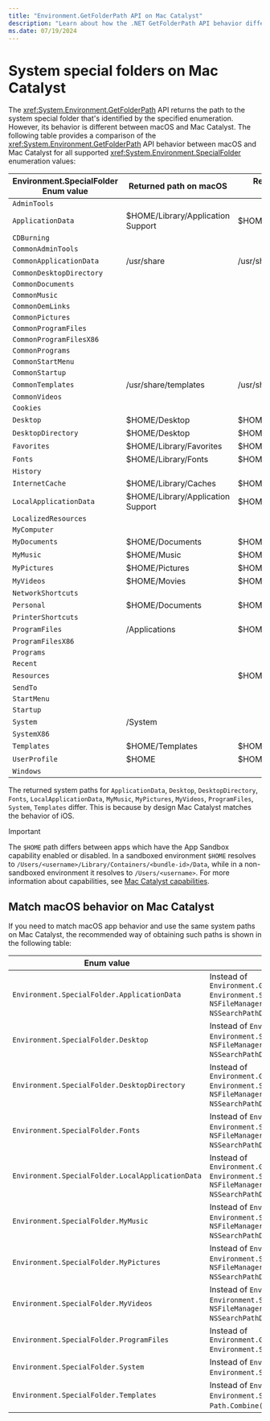 ```yaml
---
title: "Environment.GetFolderPath API on Mac Catalyst"
description: "Learn about how the .NET GetFolderPath API behavior differs between macOS and Mac Catalyst."
ms.date: 07/19/2024
---
```


# System special folders on Mac Catalyst

The <xref:System.Environment.GetFolderPath> API returns the path to the system special folder that's identified by the specified enumeration. However, its behavior is different between macOS and Mac Catalyst. The following table provides a comparison of the <xref:System.Environment.GetFolderPath> API behavior between macOS and Mac Catalyst for all supported <xref:System.Environment.SpecialFolder> enumeration values:

| Environment.SpecialFolder Enum value | Returned path on macOS            | Returned path on Mac Catalyst |
|--------------------------------------|-----------------------------------|-------------------------------|
| `AdminTools`                         |                                   |                               |
| `ApplicationData`                    | $HOME/Library/Application Support | $HOME/Documents/.config       |
| `CDBurning`                          |                                   |                               |
| `CommonAdminTools`                   |                                   |                               |
| `CommonApplicationData`              | /usr/share                        | /usr/share                    |
| `CommonDesktopDirectory`             |                                   |                               |
| `CommonDocuments`                    |                                   |                               |
| `CommonMusic`                        |                                   |                               |
| `CommonOemLinks`                     |                                   |                               |
| `CommonPictures`                     |                                   |                               |
| `CommonProgramFiles`                 |                                   |                               |
| `CommonProgramFilesX86`              |                                   |                               |
| `CommonPrograms`                     |                                   |                               |
| `CommonStartMenu`                    |                                   |                               |
| `CommonStartup`                      |                                   |                               |
| `CommonTemplates`                    | /usr/share/templates              | /usr/share/templates          |
| `CommonVideos`                       |                                   |                               |
| `Cookies`                            |                                   |                               |
| `Desktop`                            | $HOME/Desktop                     | $HOME/Documents/Desktop       |
| `DesktopDirectory`                   | $HOME/Desktop                     | $HOME/Documents/Desktop       |
| `Favorites`                          | $HOME/Library/Favorites           | $HOME/Library/Favorites       |
| `Fonts`                              | $HOME/Library/Fonts               | $HOME/Documents/.fonts        |
| `History`                            |                                   |                               |
| `InternetCache`                      | $HOME/Library/Caches              | $HOME/Library/Caches          |
| `LocalApplicationData`               | $HOME/Library/Application Support | $HOME/Documents               |
| `LocalizedResources`                 |                                   |                               |
| `MyComputer`                         |                                   |                               |
| `MyDocuments`                        | $HOME/Documents                   | $HOME/Documents               |
| `MyMusic`                            | $HOME/Music                       | $HOME/Documents/Music         |
| `MyPictures`                         | $HOME/Pictures                    | $HOME/Documents/Pictures      |
| `MyVideos`                           | $HOME/Movies                      | $HOME/Documents/Videos        |
| `NetworkShortcuts`                   |                                   |                               |
| `Personal`                           | $HOME/Documents                   | $HOME/Documents               |
| `PrinterShortcuts`                   |                                   |                               |
| `ProgramFiles`                       | /Applications                     | $HOME/Applications            |
| `ProgramFilesX86`                    |                                   |                               |
| `Programs`                           |                                   |                               |
| `Recent`                             |                                   |                               |
| `Resources`                          |                                   | $HOME/Library                 |
| `SendTo`                             |                                   |                               |
| `StartMenu`                          |                                   |                               |
| `Startup`                            |                                   |                               |
| `System`                             | /System                           |                               |
| `SystemX86`                          |                                   |                               |
| `Templates`                          | $HOME/Templates                   | $HOME/Documents/Templates     |
| `UserProfile`                        | $HOME                             | $HOME                         |
| `Windows`                            |                                   |                               |

The returned system paths for `ApplicationData`, `Desktop`, `DesktopDirectory`, `Fonts`, `LocalApplicationData`, `MyMusic`, `MyPictures`, `MyVideos`, `ProgramFiles`, `System`, `Templates` differ. This is because by design Mac Catalyst matches the behavior of iOS.

> [!IMPORTANT]
> The `$HOME` path differs between apps which have the App Sandbox capability enabled or disabled. In a sandboxed environment `$HOME` resolves to `/Users/<username>/Library/Containers/<bundle-id>/Data`, while in a non-sandboxed environment it resolves to `/Users/<username>`. For more information about capabilities, see [Mac Catalyst capabilities](~/mac-catalyst/capabilities.md).

## Match macOS behavior on Mac Catalyst

If you need to match macOS app behavior and use the same system paths on Mac Catalyst, the recommended way of obtaining such paths is shown in the following table:

|  Enum value                                      | API call |
|--------------------------------------------------|------------------------------------------------------------------------------------------------------------------------------------------------------------------------------------------------------------------------------------------------------|
| `Environment.SpecialFolder.ApplicationData`      | Instead of `Environment.GetFolderPath(Environment.SpecialFolder.ApplicationData, Environment.SpecialFolderOption.None)`, use `new NSFileManager().GetUrls(NSSearchPathDirectory.ApplicationSupportDirectory, NSSearchPathDomain.User)[0].Path`.      |
| `Environment.SpecialFolder.Desktop`              | Instead of `Environment.GetFolderPath(Environment.SpecialFolder.Desktop, Environment.SpecialFolderOption.None)`, use `new NSFileManager().GetUrls(NSSearchPathDirectory.DesktopDirectory, NSSearchPathDomain.User)[0].Path`.                         |
| `Environment.SpecialFolder.DesktopDirectory`     | Instead of `Environment.GetFolderPath(Environment.SpecialFolder.DesktopDirectory, Environment.SpecialFolderOption.None)`, use `new NSFileManager().GetUrls(NSSearchPathDirectory.DesktopDirectory, NSSearchPathDomain.User)[0].Path`.                |
| `Environment.SpecialFolder.Fonts`                | Instead of `Environment.GetFolderPath(Environment.SpecialFolder.Fonts, Environment.SpecialFolderOption.None)`, use `Path.Combine(new NSFileManager().GetUrls(NSSearchPathDirectory.LibraryDirectory, NSSearchPathDomain.User)[0].Path, "Fonts")`.    |
| `Environment.SpecialFolder.LocalApplicationData` | Instead of `Environment.GetFolderPath(Environment.SpecialFolder.LocalApplicationData, Environment.SpecialFolderOption.None)`, use `new NSFileManager().GetUrls(NSSearchPathDirectory.ApplicationSupportDirectory, NSSearchPathDomain.User)[0].Path`. |
| `Environment.SpecialFolder.MyMusic`              | Instead of `Environment.GetFolderPath(Environment.SpecialFolder.MyMusic, Environment.SpecialFolderOption.None)`, use `new NSFileManager().GetUrls(NSSearchPathDirectory.MusicDirectory, NSSearchPathDomain.User)[0].Path`.                           |
| `Environment.SpecialFolder.MyPictures`           | Instead of `Environment.GetFolderPath(Environment.SpecialFolder.MyPictures, Environment.SpecialFolderOption.None)`, use `new NSFileManager().GetUrls(NSSearchPathDirectory.PicturesDirectory, NSSearchPathDomain.User)[0].Path`.                     |
| `Environment.SpecialFolder.MyVideos`             | Instead of `Environment.GetFolderPath(Environment.SpecialFolder.MyVideos, Environment.SpecialFolderOption.None)`, use `new NSFileManager().GetUrls(NSSearchPathDirectory.MoviesDirectory, NSSearchPathDomain.User)[0].Path`.                         |
| `Environment.SpecialFolder.ProgramFiles`         | Instead of `Environment.GetFolderPath(Environment.SpecialFolder.ProgramFiles, Environment.SpecialFolderOption.None)`, use `"/Applications"`.                                                                                                         |
| `Environment.SpecialFolder.System`               | Instead of `Environment.GetFolderPath(Environment.SpecialFolder.System, Environment.SpecialFolderOption.None)`, use `"/System"`.                                                                                                                     |
| `Environment.SpecialFolder.Templates`            | Instead of `Environment.GetFolderPath(Environment.SpecialFolder.Templates, Environment.SpecialFolderOption.None)`, use `Path.Combine(NSFileManager.HomeDirectory, "Templates")`.                                                                     |
